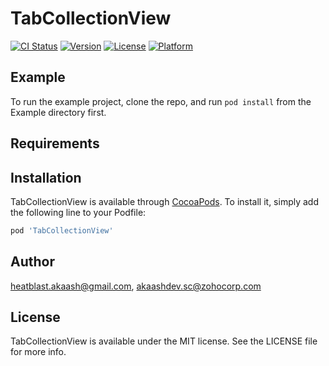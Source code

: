 # TabCollectionView

[![CI Status](https://img.shields.io/travis/heatblast.akaash@gmail.com/TabCollectionView.svg?style=flat)](https://travis-ci.org/heatblast.akaash@gmail.com/TabCollectionView)
[![Version](https://img.shields.io/cocoapods/v/TabCollectionView.svg?style=flat)](https://cocoapods.org/pods/TabCollectionView)
[![License](https://img.shields.io/cocoapods/l/TabCollectionView.svg?style=flat)](https://cocoapods.org/pods/TabCollectionView)
[![Platform](https://img.shields.io/cocoapods/p/TabCollectionView.svg?style=flat)](https://cocoapods.org/pods/TabCollectionView)

## Example

To run the example project, clone the repo, and run `pod install` from the Example directory first.

## Requirements

## Installation

TabCollectionView is available through [CocoaPods](https://cocoapods.org). To install
it, simply add the following line to your Podfile:

```ruby
pod 'TabCollectionView'
```

## Author

heatblast.akaash@gmail.com, akaashdev.sc@zohocorp.com

## License

TabCollectionView is available under the MIT license. See the LICENSE file for more info.
